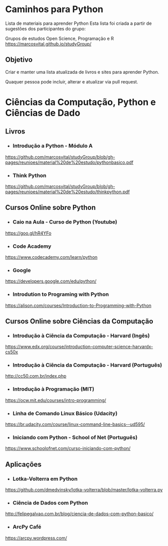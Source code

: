 # Caminhos para Python
Lista de materiais para aprender Python
Esta lista foi criada a partir de sugestões dos participantes do grupo:

Grupos de estudos Open Science, Programação e R 
https://marcosvital.github.io/studyGroup/

## Objetivo

Criar e manter uma lista atualizada de livros e sites para aprender Python.

Quaquer pessoa pode incluir, alterar e atualizar via pull request.

# Ciências da Computação, Python e Ciências de Dado

## Livros

- ### Introdução a Python - Módulo A
https://github.com/marcosvital/studyGroup/blob/gh-pages/reunioes/material%20de%20estudo/pythonbasico.pdf

- ### Think Python
https://github.com/marcosvital/studyGroup/blob/gh-pages/reunioes/material%20de%20estudo/thinkpython.pdf

## Cursos Online sobre Python

- ### Caio na Aula - Curso de Python (Youtube)
https://goo.gl/hR4YFo

- ### Code Academy
https://www.codecademy.com/learn/python

- ### Google
https://developers.google.com/edu/python/

- ### Introdution to Programing with Python
https://alison.com/courses/Introduction-to-Programming-with-Python

## Cursos Online sobre Ciências da Computação

- ### Introdução à Ciência da Computação - Harvard (Ingês)
https://www.edx.org/course/introduction-computer-science-harvardx-cs50x

- ### Introdução à Ciência da Computação - Harvard (Português)
http://cc50.com.br/index.php

- ### Introdução à Programação (MIT)
https://ocw.mit.edu/courses/intro-programming/

- ### Linha de Comando Linux Básico (Udacity)
https://br.udacity.com/course/linux-command-line-basics--ud595/

- ### Iniciando com Python - School of Net (Português)
https://www.schoolofnet.com/curso-iniciando-com-python/

## Aplicações

- ### Lotka-Volterra em Python
https://github.com/dmedvinsky/lotka-volterra/blob/master/lotka-volterra.py

- ### Ciência de Dados com Python
http://felipegalvao.com.br/blog/ciencia-de-dados-com-python-basico/

- ### ArcPy Café
https://arcpy.wordpress.com/
